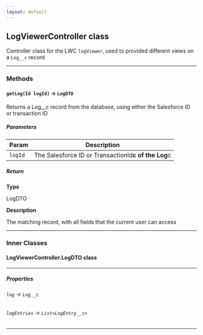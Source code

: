 ```yaml
---
layout: default
---
```


## LogViewerController class

Controller class for the LWC `logViewer`, used to provided different views on a `Log__c` record

---

### Methods

#### `getLog(Id logId)` → `LogDTO`

Returns a Log\_\_c record from the database, using either the Salesforce ID or transaction ID

##### Parameters

| Param   | Description                                         |
| ------- | --------------------------------------------------- |
| `logId` | The Salesforce ID or TransactionId**c of the Log**c |

##### Return

**Type**

LogDTO

**Description**

The matching record, with all fields that the current user can access

---

### Inner Classes

#### LogViewerController.LogDTO class

---

##### Properties

###### `log` → `Log__c`

###### `logEntries` → `List<LogEntry__c>`

---
